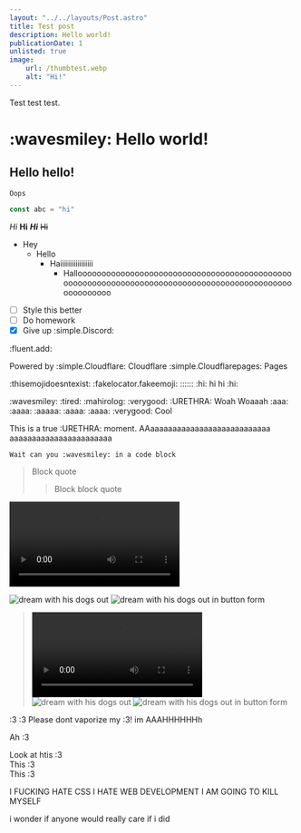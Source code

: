 ```yaml
---
layout: "../../layouts/Post.astro"
title: Test post
description: Hello world!
publicationDate: 1
unlisted: true
image:
    url: /thumbtest.webp
    alt: "Hi!"
---
```

Test test test.
# :wavesmiley: Hello world!
## Hello hello!
`Oops`
```ts
const abc = "hi"
```
*Hi* **Hi** ***Hi*** ~~Hi~~
- Hey
    - Hello
        - Haiiiiiiiiiiiiiiiii
            - Hallooooooooooooooooooooooooooooooooooooooooooooooooooooooooooooooooooooooooooooooooooooooooooooooooooooooo
- [ ] Style this better
- [ ] Do homework
- [X] Give up :simple.Discord:

:fluent.add:

Powered by :simple.Cloudflare: Cloudflare :simple.Cloudflarepages: Pages

:thisemojidoesntexist: :fakelocator.fakeemoji: :::::: :hi: hi hi :hi:

:wavesmiley: :tired: :mahirolog: :verygood: :URETHRA: Woah Woaaah :aaa: :aaaa: :aaaaa: :aaaa: :aaaa: :verygood: Cool

This is a true :URETHRA: moment. AAaaaaaaaaaaaaaaaaaaaaaaaaaaa aaaaaaaaaaaaaaaaaaaaaaa

```
Wait can you :wavesmiley: in a code block
```

> Block quote
>> Block block quote

<video src="https://pfile.glitch.me/file/Rqx7n" controls></video><br>

![dream with his dogs out](https://fyle.uk/dream)
![dream with his dogs out in button form](https://fyle.uk/fgBjB)

> <video src="https://pfile.glitch.me/file/Rqx7n" controls></video><br>
![dream with his dogs out](https://fyle.uk/dream)
![dream with his dogs out in button form](https://fyle.uk/fgBjB)

:3 :3 Please dont vaporize my :3!
im AAAHHHHHHh

Ah :3

Look at htis :3<br />
This :3<br />
This :3

I FUCKING HATE CSS I HATE WEB DEVELOPMENT I AM GOING TO KILL MYSELF

i wonder if anyone would really care if i did